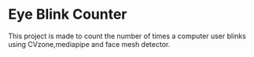 # Eye Blink Counter
This project is made to count the number of times a computer user blinks using CVzone,mediapipe and face mesh detector.

